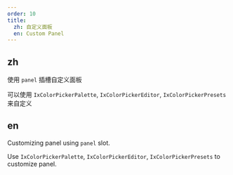 ```yaml
---
order: 10
title:
  zh: 自定义面板
  en: Custom Panel
---
```


## zh

使用 `panel` 插槽自定义面板

可以使用 `IxColorPickerPalette`, `IxColorPickerEditor`, `IxColorPickerPresets` 来自定义

## en

Customizing panel using `panel` slot.

Use `IxColorPickerPalette`, `IxColorPickerEditor`, `IxColorPickerPresets` to customize panel.
